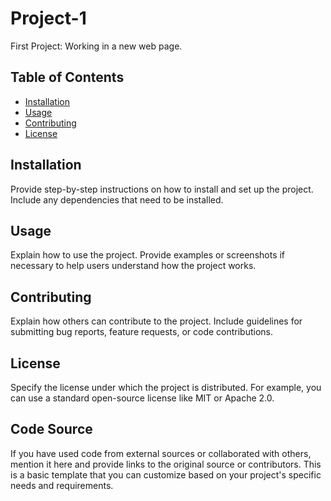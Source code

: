 # Project-1
First Project: Working in a new web page.
## Table of Contents

- [Installation](#installation)
- [Usage](#usage)
- [Contributing](#contributing)
- [License](#license)

## Installation

Provide step-by-step instructions on how to install and set up the project. Include any dependencies that need to be installed.

## Usage

Explain how to use the project. Provide examples or screenshots if necessary to help users understand how the project works.

## Contributing

Explain how others can contribute to the project. Include guidelines for submitting bug reports, feature requests, or code contributions.

## License

Specify the license under which the project is distributed. For example, you can use a standard open-source license like MIT or Apache 2.0.

## Code Source

If you have used code from external sources or collaborated with others, mention it here and provide links to the original source or contributors.
This is a basic template that you can customize based on your project's specific needs and requirements.